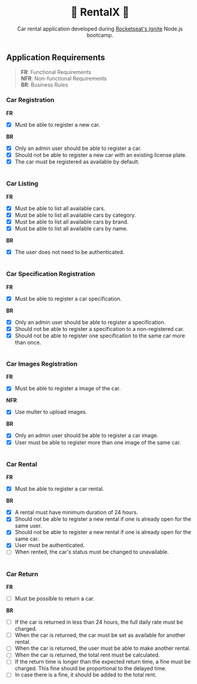 <h1 align="center">🚀 RentalX 🚀</h1>

<p align="center">
Car rental application developed during <a href="https://www.rocketseat.com.br/ignite">Rocketseat's Ignite</a> Node.js bootcamp.
</p>

# 

## Application Requirements

> **FR**: Functional Requirements  
> **NFR**: Non-functional Requirements  
> **BR**: Business Rules


### Car Registration

**FR**
- [x] Must be able to register a new car.

**BR**
- [x] Only an admin user should be able to register a car.
- [x] Should not be able to register a new car with an existing license plate.
- [x] The car must be registered as available by default.

#

### Car Listing

**FR**
- [x] Must be able to list all available cars.
- [x] Must be able to list all available cars by category.
- [x] Must be able to list all available cars by brand.
- [x] Must be able to list all available cars by name.

**BR**
- [x] The user does not need to be authenticated.

#

### Car Specification Registration

**FR**
- [x] Must be able to register a car specification.

**BR**
- [x] Only an admin user should be able to register a specification.
- [x] Should not be able to register a specification to a non-registered car.
- [x] Should not be able to register one specification to the same car more than once.

#

### Car Images Registration

**FR**
- [x] Must be able to register a image of the car.

**NFR**
- [x] Use multer to upload images.

**BR**
- [x] Only an admin user should be able to register a car image.
- [x] User must be able to register more than one image of the same car.

#

### Car Rental

**FR**
- [x] Must be able to register a car rental.

**BR**
- [x] A rental must have minimum duration of 24 hours.
- [x] Should not be able to register a new rental if one is already open for the same user.
- [x] Should not be able to register a new rental if one is already open for the same car.
- [x] User must be authenticated.
- [ ] When rented, the car's status must be changed to unavailable.

#

### Car Return

**FR**
- [ ] Must be possible to return a car.

**BR**
- [ ] If the car is returned in less than 24 hours, the full daily rate must be charged.
- [ ] When the car is returned, the car must be set as available for another rental.
- [ ] When the car is returned, the user must be able to make another rental.
- [ ] When the car is returned, the total rent must be calculated.
- [ ] If the return time is longer than the expected return time, a fine must be charged. This fine should be proportional to the delayed time.
- [ ] In case there is a fine, it should be added to the total rent.